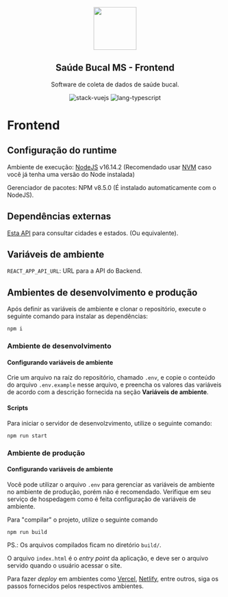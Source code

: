 <div align="center">
<img src="https://github.com/nes-facom/2022.1_sbms-saude-bucal-frontend/blob/main/public/favicon.ico" width="100" />

## Saúde Bucal MS - Frontend

Software de coleta de dados de saúde bucal.

<img src="https://shields.io/badge/stack-React-5ed3f3?logo=react&style=flat-square" alt="stack-vuejs"/>
<img src="https://shields.io/badge/lang-TypeScript-3178C6?logo=typescript&style=flat-square" alt="lang-typescript"/>

</div>

# Frontend

## Configuração do runtime

Ambiente de execução: [NodeJS](https://nodejs.org/en/about/) v16.14.2 (Recomendado usar [NVM](https://github.com/nvm-sh/nvm) caso você já tenha uma versão do Node instalada)

Gerenciador de pacotes: NPM v8.5.0 (É instalado automaticamente com o NodeJS).

## Dependências externas

[Esta API](https://servicodados.ibge.gov.br/api/docs/localidades) para consultar cidades e estados. (Ou equivalente).


## Variáveis de ambiente

`REACT_APP_API_URL`: URL para a API do Backend.

## Ambientes de desenvolvimento e produção

Após definir as variáveis de ambiente e clonar o repositório, execute o seguinte comando para instalar as dependências:

```
npm i
```

### Ambiente de desenvolvimento

#### Configurando variáveis de ambiente

Crie um arquivo na raíz do repositório, chamado `.env`, e copie o conteúdo do arquivo `.env.example` nesse arquivo, e preencha os valores das variáveis de acordo com a descrição fornecida na seção **Variáveis de ambiente**.

#### Scripts

Para iniciar o servidor de desenvolzvimento, utilize o seguinte comando:

```
npm run start
```

### Ambiente de produção

#### Configurando variáveis de ambiente

Você pode utilizar o arquivo `.env` para gerenciar as variáveis de ambiente no ambiente de produção, porém não é recomendado. Verifique em seu serviço de hospedagem como é feita configuração de variáveis de ambiente.

Para "compilar" o projeto, utilize o seguinte comando

```
npm run build
```

PS.: Os arquivos compilados ficam no diretório `build/`.

O arquivo `index.html` é o _entry point_ da aplicação, e deve ser o arquivo servido quando o usuário acessar o site.

Para fazer _deploy_ em ambientes como [Vercel](https://vercel.com/solutions/react), [Netlify](https://www.netlify.com/blog/2016/07/22/deploy-react-apps-in-less-than-30-seconds/), entre outros, siga os passos fornecidos pelos respectivos ambientes.

